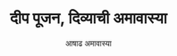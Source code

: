 ---
englishTitle: Deep Poojan
title: दीप पूजन, दिव्याची अमावास्या
subtitle: आषाढ अमावास्या
short:
  
  दीप सूर्याग्निरूपस्त्वं तेजसां तेज उत्तमम्‌।
  गृहाण मत्कृतां पूजां सर्वकामप्रदो भव।।
  
  
  हे दीपा, तू सूर्यरूप व अग्निरूप आहेस. तेजा मध्ये तू उत्तम तेज आहेस. माझ्या पूजेचा तू स्वीकार कर आणि माझ्या सर्व इच्छा पूर्ण कर.
  
  
  आषाढी अमावास्येलाच दीप अमावास्या किंवा दिव्याची आवस असे देखील म्हणतात. या दिवशी घरातील नीरांजन, पणती, समयी आदि आणि आता विजेचे दिवे पुसून स्वच्छ करावेत आणि नीरांजन, समयी यांची पूजा करून गोडाचा नेवैद्य अर्पण करावा.

long:
  दीप किंवा दीपज्योत हे बुद्धीचे व ज्ञानाचे प्रतीक मानलेले आहे. तमसो मा ज्योतिर्गमय म्हणजेच अंधारापासून मला प्रकाशज्योतीकडे ने, अशी उपनिषदांतील ऋषींची प्रार्थना आहे. कारण ज्ञान हे अज्ञानाचा अंधकार दूर करते. दीप याची व्याख्या करताना दीप्यते दीपयति वा स्वं परं चेति असे सांगितले जाते याचा अर्थ असा जो  स्वतः प्रकाशतो किंवा दुसऱ्याला प्रकाशित करतो, तो दीप होय. दिवा हा अग्नीचे किंवा तेजाचेच एक रूप आहे. अग्नीचा शोध हा मानवी प्रगतीच्या इतिहासातला एक मोठा टप्पा आहे. दीपाच्या रूपाने तो मानवाला प्रकाश देऊ लागला व अनेक ठिकाणी संचार करू लागला. अगदी प्राथमिक अवस्थेतले दिवे हे दगडाचे किंवा शिपांचे असत. नंतरच्या काळात मातीचे व धातूचे दिवे बनवले जाऊ लागले. रामायण व महाभारत या ग्रंथांत सोन्याच्या व रत्नाच्या दीपांचाही उल्लेख आहे. आता आपण विजेवर चालणारे दिवे वापरतो. प्रकाशाचे साधन या दृष्टीने दिव्याला व्यवहारात असाधारण महत्त्व आहे. त्यामुळेच त्याला धार्मिक महत्त्वही प्राप्त झाले आहे. दीपाचे माहात्म्य कालिका पुराणात सांगितले आहे, ते असे (का. पु. ६८)
  
  
  दीपेन लोकान् जयति दीपस्तेजोमयः स्मृतः।
  चतुर्वर्गप्रदो दीपस्तस्माद्दीपं यजेत् प्रिये।।
  अर्थ - (शिव म्हणतात) दीपामुळे लोकांवर जय मिळवता येतो. दीप हा तेजोमय आहे. तो धर्मार्थकाममोक्षप्रद आहे. म्हणून दीप प्रज्वलित करावा.
  
  
  अनेक घरांमध्ये आज ही सायंकाळच्यावेळी दिवे लावण्याची प्रथा आहे. हा दिवा पापनाश करतो असे मानतात, म्हणून रोज संध्याकाळी दिवा लावून त्याला खालील श्लोक म्हणून नमस्कार करतात.
  
  
  दीपज्योतिः परं ब्रह्म दीपज्योतिर्जनार्दनः। दीपो हरतु पापानि सन्ध्यादीप नमोऽस्तु ते।।
  
  
  आपल्या आयुष्याचा अत्यंत महत्वाचा भाग असलेल्या या दीपाची प्रसंगनिष्ठ अशी विविध नावे ही आढळतात, दिवाळीच्या वेळी आकाशात उंच लटकणाऱ्या दिव्याला आकाशदिवा म्हणतात. तो पितरांना प्रकाश देतो, अशी समजूत आहे. लग्नकार्यात एक लामणदिवा रोवळीत ठेवतात. त्याला शकूनदिवा असे नाव आहे. दिव्याच्या अमावास्येला कणकेचे, तांदळाच्या उकडीचे किंवा बाजरीच्या पिठाचे दिवे करून त्यांची पूजा करतात. या दिवशी घरातील दिव्यांना दूध-पाण्याने धुवून स्वच्छ करतात, त्यांची पूजा करतात. या दिवसा पासूनच पत्रीचे महत्त्व सुरु होते. आघाडा, दूर्वा, पिवळी फुले यांनी दिव्यांची पूजा करावी.
  
  
image: DeepPoojan.jpg
uploadDate: 2021/08/08
tags:
  - Deep Poojan
  - दिव्याची आवस
  - आषाढ
---